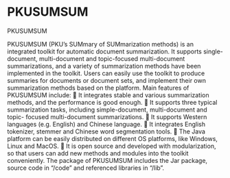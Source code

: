 # PKUSUMSUM
PKUSUMSUM 


PKUSUMSUM (PKU’s SUMmary of SUMmarization methods) is an integrated toolkit for automatic
document summarization. It supports single-document, multi-document and topic-focused multi-document
summarizations, and a variety of summarization methods have been implemented in the toolkit.
Users can easily use the toolkit to produce summaries for documents or document sets, and implement their
own summarization methods based on the platform.
Main features of PKUSUMSUM include:
 It integrates stable and various summarization methods, and the performance is good enough.
 It supports three typical summarization tasks, including simple-document, multi-document and topic-
focused multi-document summarizations.
 It supports Western languages (e.g. English) and Chinese language.
 It integrates English tokenizer, stemmer and Chinese word segmentation tools.
 The Java platform can be easily distributed on different OS platforms, like Windows, Linux and MacOS.
 It is open source and developed with modularization, so that users can add new methods and modules into
the toolkit conveniently.
The package of PKUSUMSUM includes the Jar package, source code in “/code” and referenced libraries in
“/lib”.
